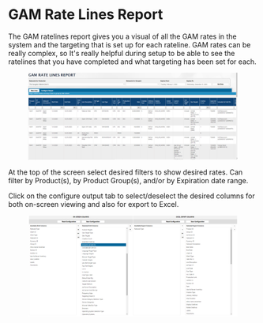 # GAM Rate Lines Report

The GAM ratelines report gives you a visual of all the GAM rates in the system and the targeting that is set up for each rateline. GAM rates can be really complex, so It's really helpful during setup to be able to see the ratelines that you have completed and what targeting has been set for each.

<figure><img src="../../../.gitbook/assets/image (355).png" alt=""><figcaption></figcaption></figure>

At the top of the screen select desired filters to show desired rates. Can filter by Product(s), by Product Group(s), and/or by Expiration date range.

Click on the configure output tab to select/deselect the desired columns for both on-screen viewing and also for export to Excel.

<figure><img src="../../../.gitbook/assets/image (914).png" alt=""><figcaption></figcaption></figure>
